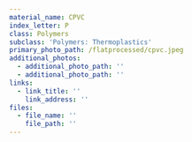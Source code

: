 ```yaml
---
material_name: CPVC
index_letter: P
class: Polymers
subclass: 'Polymers: Thermoplastics'
primary_photo_path: /flatprocessed/cpvc.jpeg
additional_photos:
  - additional_photo_path: ''
  - additional_photo_path: ''
links:
  - link_title: ''
    link_address: ''
files:
  - file_name: ''
    file_path: ''
---
```


